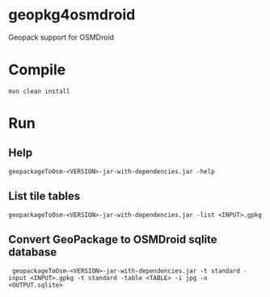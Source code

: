 # geopkg4osmdroid
Geopack support for OSMDroid

# Compile
```mvn clean install ```

# Run

## Help

``` geopackageToOsm-<VERSION>-jar-with-dependencies.jar -help ```

## List tile tables

``` geopackageToOsm-<VERSION>-jar-with-dependencies.jar -list <INPUT>.gpkg ```

## Convert GeoPackage to OSMDroid sqlite database

``` geopackageToOsm-<VERSION>-jar-with-dependencies.jar -t standard -input <INPUT>.gpkg -t standard -table <TABLE> -i jpg -o <OUTPUT.sqlite>```
